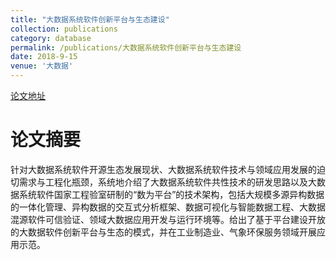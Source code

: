 ```yaml
---
title: "大数据系统软件创新平台与生态建设"
collection: publications
category: database
permalink: /publications/大数据系统软件创新平台与生态建设
date: 2018-9-15
venue: '大数据'
---
```


[论文地址](https://www.j-bigdataresearch.com.cn/thesisDetails#10.11959/j.issn.2096-0271.2018054&lang=zh)

论文摘要
======
针对大数据系统软件开源生态发展现状、大数据系统软件技术与领域应用发展的迫切需求与工程化瓶颈，系统地介绍了大数据系统软件共性技术的研发思路以及大数据系统软件国家工程验室研制的“数为平台”的技术架构，包括大规模多源异构数据的一体化管理、异构数据的交互式分析框架、数据可视化与智能数据工程、大数据混源软件可信验证、领域大数据应用开发与运行环境等。给出了基于平台建设开放的大数据软件创新平台与生态的模式，并在工业制造业、气象环保服务领域开展应用示范。
